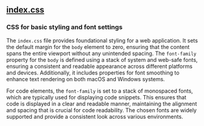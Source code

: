 ## [index.css](index.css)

### CSS for basic styling and font settings

The `index.css` file provides foundational styling for a web application. It sets the default margin for the `body` element to zero, ensuring that the content spans the entire viewport without any unintended spacing. The `font-family` property for the `body` is defined using a stack of system and web-safe fonts, ensuring a consistent and readable appearance across different platforms and devices. Additionally, it includes properties for font smoothing to enhance text rendering on both macOS and Windows systems.

For code elements, the `font-family` is set to a stack of monospaced fonts, which are typically used for displaying code snippets. This ensures that code is displayed in a clear and readable manner, maintaining the alignment and spacing that is crucial for code readability. The chosen fonts are widely supported and provide a consistent look across various environments.

